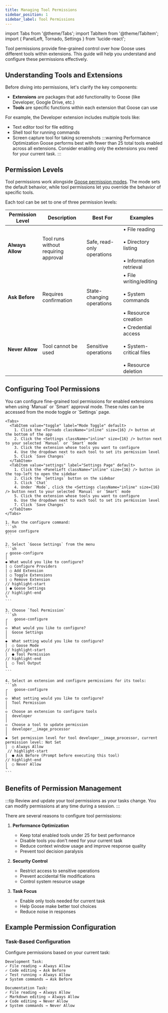 ```yaml
---
title: Managing Tool Permissions
sidebar_position: 1
sidebar_label: Tool Permissions
---
```


import Tabs from '@theme/Tabs';
import TabItem from '@theme/TabItem';
import { PanelLeft, Tornado, Settings } from 'lucide-react';

Tool permissions provide fine-grained control over how Goose uses different tools within extensions. This guide will help you understand and configure these permissions effectively.

## Understanding Tools and Extensions

Before diving into permissions, let's clarify the key components:

- **Extensions** are packages that add functionality to Goose (like Developer, Google Drive, etc.)
- **Tools** are specific functions within each extension that Goose can use

For example, the Developer extension includes multiple tools like:

- Text editor tool for file editing
- Shell tool for running commands
- Screen capture tool for taking screenshots
:::warning Performance Optimization
Goose performs best with fewer than 25 total tools enabled across all extensions. Consider enabling only the extensions you need for your current task.
:::

## Permission Levels

Tool permissions work alongside [Goose permission modes](/docs/guides/goose-permissions). The mode sets the default behavior, while tool permissions let you override the behavior of specific tools.

Each tool can be set to one of three permission levels:

| Permission Level | Description | Best For | Examples |
|-----------------|-------------|-----------|----------|
| **Always Allow** | Tool runs without requiring approval | Safe, read-only operations | • File reading<br></br>• Directory listing<br></br>• Information retrieval |
| **Ask Before** | Requires confirmation | State-changing operations | • File writing/editing<br></br>• System commands<br></br>• Resource creation |
| **Never Allow** | Tool cannot be used | Sensitive operations | • Credential access<br></br>• System-critical files<br></br>• Resource deletion |

## Configuring Tool Permissions

<Tabs groupId="interface">
  <TabItem value="ui" label="goose Desktop" default>
    You can configure fine-grained tool permissions for enabled extensions when using `Manual` or `Smart` approval mode. These rules can be accessed from the mode toggle or `Settings` page.

    <Tabs>
      <TabItem value="toggle" label="Mode Toggle" default>
        1. Click the <Tornado className="inline" size={16} /> button at the bottom of the app
        2. Click the <Settings className="inline" size={16} /> button next to your selected `Manual` or `Smart` mode
        3. Click the extension whose tools you want to configure
        4. Use the dropdown next to each tool to set its permission level
        5. Click `Save Changes`
      </TabItem>
      <TabItem value="settings" label="Settings Page" default>
        1. Click the <PanelLeft className="inline" size={16} /> button in the top-left to open the sidebar
        2. Click the `Settings` button on the sidebar
        3. Click `Chat`
        4. Under `Mode`, click the <Settings className="inline" size={16} /> button next to your selected `Manual` or `Smart` mode
        5. Click the extension whose tools you want to configure
        6. Use the dropdown next to each tool to set its permission level
        7. Click `Save Changes`
      </TabItem>
    </Tabs>
  
  </TabItem>
  <TabItem value="cli" label="goose CLI">

    1. Run the configure command:
    ```sh
    goose configure
    ```

    2. Select `Goose Settings` from the menu
    ```sh
    ┌ goose-configure
    │
    ◆ What would you like to configure?
    | ○ Configure Providers
    | ○ Add Extension
    | ○ Toggle Extensions
    | ○ Remove Extension
    // highlight-start
    | ● Goose Settings
    // highlight-end
    └
    ```

    3. Choose `Tool Permission`
    ```sh
    ┌   goose-configure
    │
    ◇  What would you like to configure?
    │  Goose Settings
    │
    ◆  What setting would you like to configure?
    │  ○ Goose Mode
    // highlight-start
    │  ● Tool Permission
    // highlight-end
    |  ○ Tool Output
    └
    ```

    4. Select an extension and configure permissions for its tools:
    ```sh
    ┌   goose-configure
    │
    ◇  What setting would you like to configure?
    │  Tool Permission 
    │
    ◇  Choose an extension to configure tools
    │  developer 
    │
    ◇  Choose a tool to update permission
    │  developer__image_processor 
    │
    ◆  Set permission level for tool developer__image_processor, current permission level: Not Set
    │  ○ Always Allow 
     // highlight-start
    │  ● Ask Before (Prompt before executing this tool)
    // highlight-end
    │  ○ Never Allow 
    └
    ```
  </TabItem>
</Tabs>

## Benefits of Permission Management

:::tip
Review and update your tool permissions as your tasks change. You can modify permissions at any time during a session.
:::

There are several reasons to configure tool permissions:

1. **Performance Optimization**
   - Keep total enabled tools under 25 for best performance
   - Disable tools you don't need for your current task
   - Reduce context window usage and improve response quality
   - Prevent tool decision paralysis

2. **Security Control**
   - Restrict access to sensitive operations
   - Prevent accidental file modifications
   - Control system resource usage

3. **Task Focus**
   - Enable only tools needed for current task
   - Help Goose make better tool choices
   - Reduce noise in responses

## Example Permission Configuration

### Task-Based Configuration

Configure permissions based on your current task:

```
Development Task:
✓ File reading → Always Allow
✓ Code editing → Ask Before
✓ Test running → Always Allow
✗ System commands → Ask Before

Documentation Task:
✓ File reading → Always Allow
✓ Markdown editing → Always Allow
✗ Code editing → Never Allow
✗ System commands → Never Allow
```